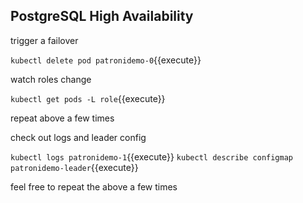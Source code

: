 ## PostgreSQL High Availability

trigger a failover

`kubectl delete pod patronidemo-0`{{execute}}

watch roles change

`kubectl get pods -L role`{{execute}}

repeat above a few times

check out logs and leader config

`kubectl logs patronidemo-1`{{execute}}
`kubectl describe configmap patronidemo-leader`{{execute}}

feel free to repeat the above a few times
